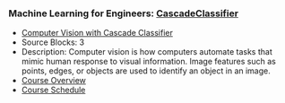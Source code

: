 ### Machine Learning for Engineers: [CascadeClassifier](https://www.apmonitor.com/pds/index.php/Main/CascadeClassifier)
- [Computer Vision with Cascade Classifier](https://www.apmonitor.com/pds/index.php/Main/CascadeClassifier)
 - Source Blocks: 3
 - Description: Computer vision is how computers automate tasks that mimic human response to visual information. Image features such as points, edges, or objects are used to identify an object in an image.
- [Course Overview](https://apmonitor.com/pds)
- [Course Schedule](https://apmonitor.com/pds/index.php/Main/CourseSchedule)
